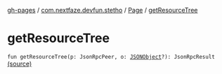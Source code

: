 [gh-pages](../../index.md) / [com.nextfaze.devfun.stetho](../index.md) / [Page](index.md) / [getResourceTree](./get-resource-tree.md)

# getResourceTree

`fun getResourceTree(p: JsonRpcPeer, o: `[`JSONObject`](https://developer.android.com/reference/org/json/JSONObject.html)`?): JsonRpcResult` [(source)](https://github.com/NextFaze/dev-fun/tree/master/devfun-stetho/src/main/java/com/nextfaze/devfun/stetho/Stetho.kt#L96)